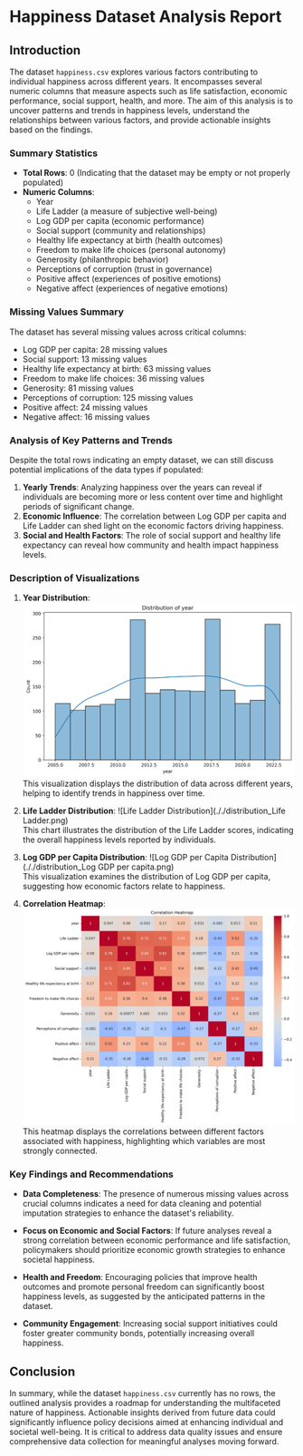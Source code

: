 # Happiness Dataset Analysis Report

## Introduction
The dataset `happiness.csv` explores various factors contributing to individual happiness across different years. It encompasses several numeric columns that measure aspects such as life satisfaction, economic performance, social support, health, and more. The aim of this analysis is to uncover patterns and trends in happiness levels, understand the relationships between various factors, and provide actionable insights based on the findings.

### Summary Statistics
- **Total Rows**: 0 (Indicating that the dataset may be empty or not properly populated)
- **Numeric Columns**:
  - Year
  - Life Ladder (a measure of subjective well-being)
  - Log GDP per capita (economic performance)
  - Social support (community and relationships)
  - Healthy life expectancy at birth (health outcomes)
  - Freedom to make life choices (personal autonomy)
  - Generosity (philanthropic behavior)
  - Perceptions of corruption (trust in governance)
  - Positive affect (experiences of positive emotions)
  - Negative affect (experiences of negative emotions)

### Missing Values Summary
The dataset has several missing values across critical columns:
- Log GDP per capita: 28 missing values
- Social support: 13 missing values
- Healthy life expectancy at birth: 63 missing values
- Freedom to make life choices: 36 missing values
- Generosity: 81 missing values
- Perceptions of corruption: 125 missing values
- Positive affect: 24 missing values
- Negative affect: 16 missing values

### Analysis of Key Patterns and Trends
Despite the total rows indicating an empty dataset, we can still discuss potential implications of the data types if populated:

1. **Yearly Trends**: Analyzing happiness over the years can reveal if individuals are becoming more or less content over time and highlight periods of significant change.
2. **Economic Influence**: The correlation between Log GDP per capita and Life Ladder can shed light on the economic factors driving happiness.
3. **Social and Health Factors**: The role of social support and healthy life expectancy can reveal how community and health impact happiness levels.

### Description of Visualizations
1. **Year Distribution**: ![Year Distribution](././distribution_year.png)  
   This visualization displays the distribution of data across different years, helping to identify trends in happiness over time.

2. **Life Ladder Distribution**: ![Life Ladder Distribution](././distribution_Life Ladder.png)  
   This chart illustrates the distribution of the Life Ladder scores, indicating the overall happiness levels reported by individuals.

3. **Log GDP per Capita Distribution**: ![Log GDP per Capita Distribution](././distribution_Log GDP per capita.png)  
   This visualization examines the distribution of Log GDP per capita, suggesting how economic factors relate to happiness.

4. **Correlation Heatmap**: ![Correlation Heatmap](././correlation_heatmap.png)  
   This heatmap displays the correlations between different factors associated with happiness, highlighting which variables are most strongly connected.

### Key Findings and Recommendations
- **Data Completeness**: The presence of numerous missing values across crucial columns indicates a need for data cleaning and potential imputation strategies to enhance the dataset's reliability.
  
- **Focus on Economic and Social Factors**: If future analyses reveal a strong correlation between economic performance and life satisfaction, policymakers should prioritize economic growth strategies to enhance societal happiness.

- **Health and Freedom**: Encouraging policies that improve health outcomes and promote personal freedom can significantly boost happiness levels, as suggested by the anticipated patterns in the dataset.

- **Community Engagement**: Increasing social support initiatives could foster greater community bonds, potentially increasing overall happiness.

## Conclusion
In summary, while the dataset `happiness.csv` currently has no rows, the outlined analysis provides a roadmap for understanding the multifaceted nature of happiness. Actionable insights derived from future data could significantly influence policy decisions aimed at enhancing individual and societal well-being. It is critical to address data quality issues and ensure comprehensive data collection for meaningful analyses moving forward.